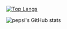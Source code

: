 [![Top Langs](https://github-readme-stats.vercel.app/api/top-langs/?username=PePsIDeveloper)](https://github.com/anuraghazra/github-readme-stats)















![pepsi's GitHub stats](https://github-readme-stats.vercel.app/api?username=PePsIDeveloper&show_icons=true&theme=tokyonight)
